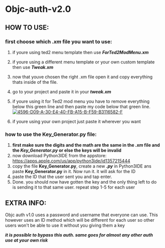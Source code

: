 # Objc-auth-v2.0

## HOW TO USE:

### first choose which *.xm* file you want to use: 
1. if youre using ted2 menu template then use ***ForTed2ModMenu.xm*** 
1. if youre using a different menu template or your own custom template then use ***Tweak.xm*** 
2. now that youve chosen the right .xm file open it and copy everything thats inside of the file. 
4. go to your project and paste it in your ***tweak.xm*** 
5. if youre using it for Ted2 mod menu you have to remove everything below this green line and then paste my code below that green line. 
<a href="https://ibb.co/nBbHCSG"><img src="https://i.ibb.co/nBbHCSG/4596-D09-A-30-E4-40-FB-A15-B-F59-B3116582-F.jpg" alt="4596-D09-A-30-E4-40-FB-A15-B-F59-B3116582-F" border="0"></a>

5. if youre using your own project just paste it wherever you want

### how to use the Key_Generator.py file: 
1. **first make sure the digits and the math are the same in the *.xm* file and the *Key_Generator.py* or else the keys will be invalid**
2. now download Python3IDE from the appstore: https://apps.apple.com/us/app/python3ide/id1357215444
3. copy the file **Key_Generator.py**, create a new ***.py*** in Python3IDE ans paste **Key_Generator.py** in it. Now run it. it will ask for the ID
4. paste the ID that the user sent you and tap enter.
5. Done. you should now have gotten the key and the only thing left to do is sending it to that same user. repeat step 1-5 for each user

## EXTRA INFO:
Objc auth v1.0 uses a password and username that everyone can use. This however uses an ID method which will be different for each user so other users won't be able to use it without you giving them a key

***it is possible to bypass this auth. same goes for almost any other auth use at your own risk***
